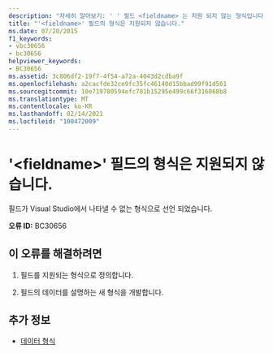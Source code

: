 ```yaml
---
description: "자세히 알아보기: ' ' 필드 <fieldname> 는 지원 되지 않는 형식입니다."
title: "'<fieldname>' 필드의 형식은 지원되지 않습니다."
ms.date: 07/20/2015
f1_keywords:
- vbc30656
- bc30656
helpviewer_keywords:
- BC30656
ms.assetid: 3c806df2-19f7-4f54-a72a-4043d2cdba9f
ms.openlocfilehash: a2cacfde32ce9fc35fc46140d15bbad99f91d501
ms.sourcegitcommit: 10e719780594efc781b15295e499c66f316068b8
ms.translationtype: MT
ms.contentlocale: ko-KR
ms.lasthandoff: 02/14/2021
ms.locfileid: "100472009"
---
```

# <a name="field-fieldname-is-of-an-unsupported-type"></a>'\<fieldname>' 필드의 형식은 지원되지 않습니다.

필드가 Visual Studio에서 나타낼 수 없는 형식으로 선언 되었습니다.  
  
 **오류 ID:** BC30656  
  
## <a name="to-correct-this-error"></a>이 오류를 해결하려면  
  
1. 필드를 지원되는 형식으로 정의합니다.  
  
2. 필드의 데이터를 설명하는 새 형식을 개발합니다.  
  
## <a name="see-also"></a>추가 정보

- [데이터 형식](../language-reference/data-types/index.md)
